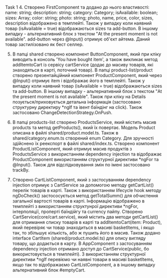 Task 1
4. Створено FirstComponent та додано до нього властивості:
  name: string;
  description: string;
  category: Category;
  isAvailable: boolean;
  sizes: Array<number>;
  color: string;
  photo: string;
photo, name, price, color, sizes, description відображено в темплейті. Також у випадку коли наявний товар (isAvailable = true) відображаються sizes та add-button. В іншому випадку - альтернативний блок з текстом "At the present moment is not available". add-button через @Input() отримує об'єкт айтема. Даний товар застилізовано як бест селлер.

5. В папці shared створено компонент ButtonComponent, який при кліку виводить в консоль 'You have bought item', а також викликає метод addItemtoCart із сервісу cartService (додає до масиву товарів, які знаходяться в карті, поточний товар).
В папці product-list/product створено презентайційний компонент ProductComponent, який через @Input() отримує item і відображає його в темплейті. Також у випадку коли наявний товар (isAvailable = true) відображаються sizes та add-button. В іншому випадку - альтернативний блок з текстом "At the present moment is not available". Також при кліку на Details позується/приховується детальна інформація (застосовано структурну директиру *ngIf та івент баїндінг на click). Також застосовано ChangeDetectionStrategy.OnPush.

6. В папці products-list створено ProductsService, який містить масив products та метод  getProducts(), який їх повертає.
Модель Product описана в файлі shared/product.model.ts. Також в shared/category.enum.ts створений enum Category. Для зручності здійснено їх реекспорт в файлі shared/index.ts.
Створено компонент ProductListComponent, який отримує масив продуктів з ProductsService з використанням dependency injection та відображає ProductComponent використанням структурної директиви *ngFor та @Input(). Також для відслідковування змін по імені застосовано trackBy.

7. Створено CartListComponent, який з застосуванням dependency injection отримує з СartService за допомогою методу getCartList() перелік товарів в карті. Також з використанням lifecycle hook методу ngDoCheck() застососується метод getTotalSumm() для обчистення загальної вартості товарів в карті. Інформацію відображено в темплейті з використанням структунрої директиви *ngFor, інтерполяції, проперті баїндійгу та currency пайпу.
Створено  CartService(core/cart.service), який містить два методи getCartList() для отримання списку товарів в карті та addItemtoCart(item: Product), який перевіряє чи товар знаходиться в масиві basketItems, і якщо так, то збільшує кількість, або ж пушить його в масив. 
Також додано interface CartItem (shared/product.model.ts) для опису вигляду товару, що додається в карту.
В AppComponent з застосуванням dependency injection отримано доступ до CartService(public, бо використовується в темплейті). З використанням структурної директиви *ngIf перевіємо чи наявні товари в масиві basketItems, якщо так то відображаємо CartListComponent, а в іншому випадку альтернативний блок #emptyCart.

